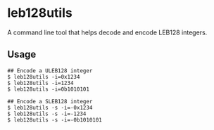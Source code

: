 # leb128utils
A command line tool that helps decode and encode LEB128 integers.

## Usage

```
## Encode a ULEB128 integer
$ leb128utils -i=0x1234
$ leb128utils -i=1234
$ leb128utils -i=0b1010101

## Encode a SLEB128 integer
$ leb128utils -s -i=-0x1234
$ leb128utils -s -i=-1234
$ leb128utils -s -i=-0b1010101
```
